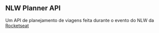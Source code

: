 ## NLW Planner API

Um API de planejamento de viagens feita durante o evento do NLW da [Rocketseat](https://app.rocketseat.com.br/)